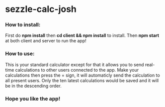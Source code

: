 # sezzle-calc-josh
<h3>How to install:</h3>
First do <strong>npm install</strong> then <strong>cd client && npm install</strong> to install. Then <strong>npm start</strong> at both client and server to run the app!

<h3>How to use:</h3>
This is your standard calculator except for that it allows you to send real-time calculations to other users connected to the app.
Make your calculations then press the = sign, it will automaticly send the calculation to all present users. Only the ten latest calculations would be saved and it will be in the descending order.

<h3>Hope you like the app!</h3>
